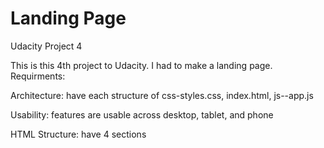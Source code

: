 # Landing Page
 Udacity Project 4

 This is this 4th project to Udacity. I had to make a landing page. 
 Requirments: 

 Architecture: have each structure of css-styles.css, index.html, js--app.js

 Usability: features are usable across desktop, tablet, and phone

 HTML Structure: have 4 sections 
 
